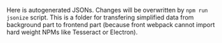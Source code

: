 Here is autogenerated JSONs. Changes will be overwritten by `npm run jsonize` script.
This is a folder for transfering simplified data from background part to frontend part (because front webpack cannot import hard weight NPMs like Tesseract or Electron).